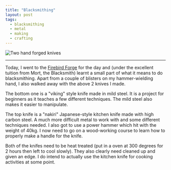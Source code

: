 ```yaml
---
title: "Blacksmithing"
layout: post
tags:
  - blacksmithing
  - metal
  - making
  - crafting
---
```


![Two hand forged knives](/content/posts/assets/blacksmithing.jpg)

---

Today, I went to the [Firebird Forge](https://www.firebirdforge.co.uk/) for the day and (under the excellent tuition from Mort, the Blacksmith) learnt a small part of what it means to do blacksmithing. Apart from a couple of blisters on my hammer-wielding hand, I also walked away with the above 2 knives I made.

The bottom one is a "viking" style knife made in mild steel. It is a project for beginners as it teaches a few different techniques. The mild steel also makes it easier to manipulate.

The top knife is a "nakiri" Japanese-style kitchen knife made with high carbon steel. A much more difficult metal to work with and some different techniques needed. I also got to use a power hammer which hit with the weight of 40kg. I now need to go on a wood-working course to learn how to properly make a handle for the knife.

Both of the knifes need to be heat treated (put in a oven at 300 degrees for 2 hours then left to cool slowly). They also clearly need cleaned up and given an edge. I do intend to actually use the kitchen knife for cooking activities at some point.